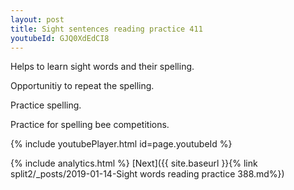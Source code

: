 ```yaml
---
layout: post
title: Sight sentences reading practice 411
youtubeId: GJQ0XdEdCI8
---
```

 
 
Helps to learn sight words and their spelling.

Opportunitiy to repeat the spelling. 

Practice spelling. 
 
Practice for spelling bee competitions. 
 
{% include youtubePlayer.html id=page.youtubeId %}
 
 
{% include analytics.html %} 
[Next]({{ site.baseurl }}{% link  split2/_posts/2019-01-14-Sight words reading practice 388.md%})
 
